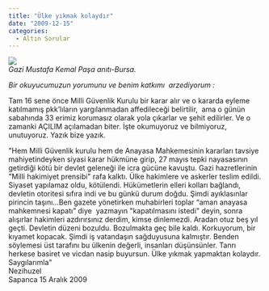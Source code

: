 ```yaml
---
title: "Ülke yıkmak kolaydır"
date: "2009-12-15"
categories: 
  - Altın Sorular
---
```


_![](/uploads/image/Ataturk__.jpg)  
Gazi Mustafa Kemal Paşa anıtı-Bursa._

_Bir okuyucumuzun yorumunu ve benim katkımı  arzediyorum :_

Tam 16 sene önce Milli Güvenlik Kurulu bir karar alır ve o kararda eyleme katılmamış pkk’lıların yargılanmadan affedileceği belirtilir,  ama o günün sabahında 33 erimiz korumasız olarak yola çıkarlar ve şehit edilirler. Ve o zamanki AÇILIM açılamadan biter. İşte okumuyoruz ve bilmiyoruz, unutuyoruz. Yazık bize yazık.

"Hem Milli Güvenlik kurulu hem de Anayasa Mahkemesinin kararları tavsiye mahiyetindeyken siyasi karar hükmüne girip, 27 mayıs tepki nayasasının getirdiği kötü bir devlet geleneği ile icra gücüne kavuştu. Gazi hazretlerinin "Milli hakimiyet prensibi" rafa kalktı. Ülke hakimlere ve askerler teslim edildi. Siyaset yapılamaz oldu, kötülendi. Hükümetlerin elleri kolları bağlandı, devletin otoritesi sıfıra indi ve bu günkü durum doğdu. Şimdi ayıklasınlar pirincin taşını…Ben gazete yönetirken muhabirleri toplar “aman anayasa mahkemnesi kapatı” diye  yazmayın "kapatılmasını istedi" deyin, sonra alışırlar hakimleri azdırırsınız derdim, kimse dinlemezdi. Aradan otuz beş yıl geçti. Devletin düzeni bozuldu. Bozulmakta geç bile kaldı. Korkuyorum, bir kıyamet kopacak. Şimdi iş vatandaşın sağduyusuna kalmıştır. Benden söylemesi üst tarafını bu ülkenin değerli, insanları düşünsünler. Tanrı herkese basiret ve vicdan nasip buyursun. Ülke yıkmak yapmaktan kolaydır. Saygılarımla"  
Nezihuzel  
Sapanca 15 Aralık 2009
